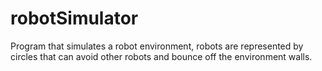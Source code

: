 # robotSimulator

Program that simulates a robot environment, robots are represented by circles that can avoid other robots and bounce off the environment walls. 
